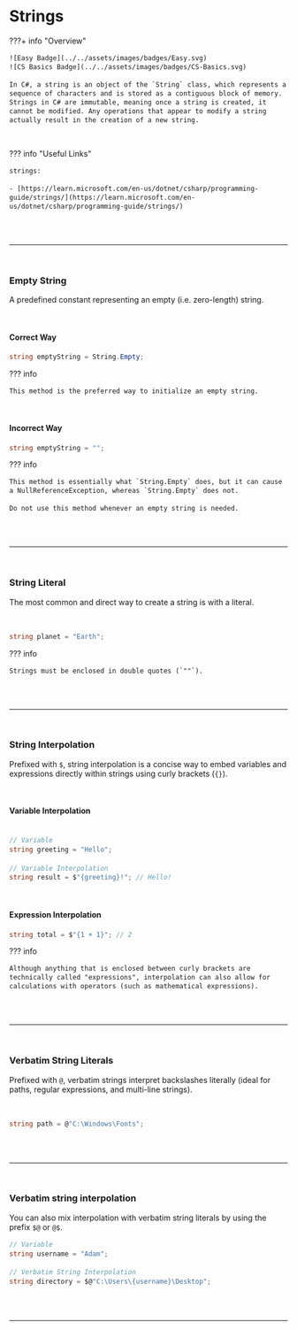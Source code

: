 # Strings 

???+ info "Overview"
    
    ![Easy Badge](../../assets/images/badges/Easy.svg)
    ![CS Basics Badge](../../assets/images/badges/CS-Basics.svg)

    In C#, a string is an object of the `String` class, which represents a sequence of characters and is stored as a contiguous block of memory. Strings in C# are immutable, meaning once a string is created, it cannot be modified. Any operations that appear to modify a string actually result in the creation of a new string.

<br>

??? info "Useful Links"

    strings:

    - [https://learn.microsoft.com/en-us/dotnet/csharp/programming-guide/strings/](https://learn.microsoft.com/en-us/dotnet/csharp/programming-guide/strings/)


<br>

<br>

---

<br>

### Empty String

A predefined constant representing an empty (i.e. zero-length) string.

<br>

#### Correct Way

```csharp
string emptyString = String.Empty;
```

??? info

    This method is the preferred way to initialize an empty string.

<br>

#### Incorrect Way

```csharp
string emptyString = "";
```

??? info

    This method is essentially what `String.Empty` does, but it can cause a NullReferenceException, whereas `String.Empty` does not.

    Do not use this method whenever an empty string is needed.


<br>

<br>

---

<br>

### String Literal

The most common and direct way to create a string is with a literal.

<br>

```csharp
string planet = "Earth";
```

??? info

    Strings must be enclosed in double quotes (`""`).

<br>

<br>

---

<br>

### String Interpolation

Prefixed with `$`, string interpolation is a concise way to embed variables and expressions directly within strings using curly brackets (`{}`).

<br>

#### Variable Interpolation

```csharp

// Variable
string greeting = "Hello";

// Variable Interpolation
string result = $"{greeting}!"; // Hello!
```

<br>

#### Expression Interpolation

```csharp
string total = $"{1 + 1}"; // 2
```

??? info

    Although anything that is enclosed between curly brackets are technically called "expressions", interpolation can also allow for calculations with operators (such as mathematical expressions).

<br>

<br>

---

<br>

### Verbatim String Literals

Prefixed with `@`, verbatim strings interpret backslashes literally (ideal for paths, regular expressions, and multi-line strings).

<br>

```csharp
string path = @"C:\Windows\Fonts";
```

<br>

<br>

---

<br>

### Verbatim string interpolation

You can also mix interpolation with verbatim string literals by using the prefix `$@` or `@$`.

```csharp
// Variable
string username = "Adam";

// Verbatim String Interpolation
string directory = $@"C:\Users\{username}\Desktop";
```


<br>

<br>

---

<br>
